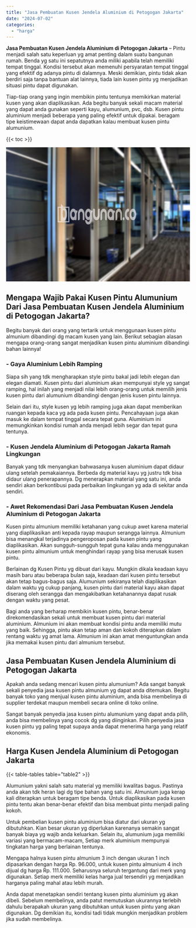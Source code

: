 ```yaml
---
title: "Jasa Pembuatan Kusen Jendela Aluminium di Petogogan Jakarta"
date: "2024-07-02"
categories: 
  - "harga"
---
```


**Jasa Pembuatan Kusen Jendela Aluminium di Petogogan Jakarta** – Pintu menjadi salah satu keperluan yg amat penting dalam suatu bangunan rumah. Benda yg satu ini sepatutnya anda miliki apabila telah memiliki tempat tinggal. Kondisi tersebut akan memenuhi persyaratan tempat tinggal yang efektif dg adanya pintu di dalamnya. Meski demikian, pintu tidak akan berdiri saja tanpa bantuan alat lainnya, tiada lain kusen pintu yg menjadikan situasi pintu dapat digunakan.

Tiap-tiap orang yang ingin membikin pintu tentunya memikirkan material kusen yang akan diaplikasikan. Ada begitu banyak sekali macam material yang dapat anda gunakan seperti kayu, alumunium, pvc, dsb. Kusen pintu aluminium menjadi beberapa yang paling efektif untuk dipakai. beragam tipe keistimewaan dapat anda dapatkan kalau membuat kusen pintu alumunium.

{{< toc >}}

![Jasa Pembuatan Kusen Jendela Aluminium di Petogogan Jakarta](/images/harga-kusen-jendela-alumunium-45.png)

## Mengapa Wajib Pakai Kusen Pintu Alumunium Dari Jasa Pembuatan Kusen Jendela Aluminium di Petogogan Jakarta?

Begitu banyak dari orang yang tertarik untuk menggunaan kusen pintu almunium dibandingi dg macam kusen yang lain. Berikut sebagian alasan mengapa orang-orang sangat menjadikan kusen pintu aluminium dibandingi bahan lainnya!

### \- Gaya Aluminium Lebih Ramping

Siapa sih yang tdk mengharapkan style pintu bakal jadi lebih elegan dan elegan diamati. Kusen pintu dari aluminium akan mempunyai style yg sangat ramping, hal inilah yang menjadi nilai lebih orang-orang untuk memilih jenis kusen pintu dari alumunium dibandingi dengan jenis kusen pintu lainnya.

Selain dari itu, style kusen yg lebih ramping juga akan dapat memberikan ruangan kepada kaca yg ada pada kusen pintu. Pencahayaan juga akan masuk ke dalam tempat tinggal secara tepat guna. Aluminium ini memungkinkan kondisi rumah anda menjadi lebih segar dan tepat guna tentunya.

### \- Kusen Jendela Aluminium di Petogogan Jakarta Ramah Lingkungan

Banyak yang tdk menyangkan bahwasanya kusen aluminium dapat didaur ulang setelah pemakaiannya. Berbeda dg material kayu yg justru tdk bisa didaur ulang penerapannya. Dg menerapkan material yang satu ini, anda sendiri akan berkontibusi pada perbaikan lingkungan yg ada di sekitar anda sendiri.

### \- Awet Rekomendasi Dari Jasa Pembuatan Kusen Jendela Aluminium di Petogogan Jakarta

Kusen pintu almunium memiliki ketahanan yang cukup awet karena material yang diaplikasikan anti kepada rayap maupun serangga lainnya. Almunium bisa menangkal terjadinya pengeroposan pada kusen pintu yang diaplikasikan. Akan sungguh-sungguh tepat guna kalau anda menggunakan kusen pintu almunium untuk menghindari rayap yang bisa merusak kusen pintu.

Berlainan dg Kusen Pintu yg dibuat dari kayu. Mungkin dikala keadaan kayu masih baru atau beberapa bulan saja, keadaan dari kusen pintu tersebut akan tetap bagus-bagus saja. Alumunium sekiranya telah diaplikasikan dalam waktu yg cukup panjang, kusen pintu dari material kayu akan dapat diserang oleh serangga dan mengakibatkan ketahanannya dapat rusak dengan waktu yang pesat.

Bagi anda yang berharap membikin kusen pintu, benar-benar direkomendasikan sekali untuk membuat kusen pintu dari material aluminium. Almunium ini akan membuat kondisi pintu anda memiliki mutu yang baik. Sehingga, pintu akan tetap aman dan kokoh diterapkan dalam rentang waktu yg amat lama. Almunium ini akan amat menguntungkan anda jika memakai kusen pintu dari almunium tersebut.

## Jasa Pembuatan Kusen Jendela Aluminium di Petogogan Jakarta

Apakah anda sedang mencari kusen pintu alumunium? Ada sangat banyak sekali penyedia jasa kusen pintu almunium yg dapat anda ditemukan. Begitu banyak toko yang menjual kusen pintu aluminium, anda bisa membelinya di supplier terdekat maupun membeli secara online di toko online.

Sangat banyak penyedia jasa kusen pintu alumunium yang dapat anda pilih, anda bisa membelinya yang cocok dg yang diinginkan. Pilih penyedia jasa kusen pintu yg paling tepat supaya anda dapat menerima harga yang relatif ekonomis.

## Harga Kusen Jendela Aluminium di Petogogan Jakarta

{{< table-tables table="table2" >}}

Alumunium yakni salah satu material yg memiliki kwalitas bagus. Pastinya anda akan tdk heran lagi dg tipe bahan yang satu ini. Almunium juga kerap kali diterapkan untuk beragam tipe benda. Untuk diaplikasikan pada kusen pintu tentu akan benar-benar efektif dan bisa membuat pintu menjadi paling kokoh.

Untuk pembelian kusen pintu aluminium bisa diatur dari ukuran yg dibutuhkan. Kian besar ukuran yg diperlukan karenanya semakin sangat banyak biaya yg wajib anda keluarkan. Selain itu, alumunium juga memiliki variasi yang bermacam-macam, Setiap merk aluminium mempunyai tingkatan harga yang berlainan tentunya.

Mengapa halnya kusen pintu almunium 3 inch dengan ukuran 1 inch dipasarkan dengan harga Rp. 96.000, untuk kusen pintu almunium 4 inch dijual dg harga Rp. 111.000. Seharusnya seluruh tergantung dari merk yang digunakan. Setiap merk memiliki kelas harga jual tersendiri yg menjadikan harganya paling mahal atau lebih murah.

Anda dapat menetapkan sendiri tentang kusen pintu aluminium yg akan dibeli. Sebelum membelinya, anda patut memutuskan ukurannya terlebih dahulu berapakah ukuran yang dibutuhkan untuk kusen pintu yang akan digunakan. Dg demikian itu, kondisi tadi tidak mungkin menjadikan problem jika sudah membelinya.

